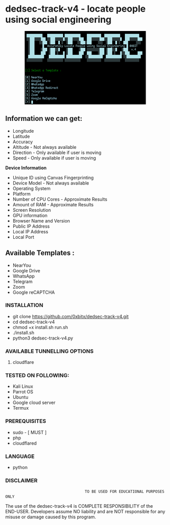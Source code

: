 # dedsec-track-v4 - locate people using social engineering
<p align="center"><img src="https://github.com/0xbitx/dedsec-track-v4/blob/main/banner.png"></p>

## Information we can get:
* Longitude
* Latitude
* Accuracy
* Altitude - Not always available
* Direction - Only available if user is moving
* Speed - Only available if user is moving

**Device Information**

* Unique ID using Canvas Fingerprinting
* Device Model - Not always available
* Operating System
* Platform
* Number of CPU Cores - Approximate Results
* Amount of RAM - Approximate Results
* Screen Resolution
* GPU information
* Browser Name and Version
* Public IP Address
* Local IP Address
* Local Port

## Available Templates : 
* NearYou
* Google Drive 
* WhatsApp
* Telegram
* Zoom 
* Google reCAPTCHA

### INSTALLATION
* git clone https://github.com/0xbitx/dedsec-track-v4.git
* cd dedsec-track-v4
* chmod +x install.sh run.sh
* ./install.sh 
* python3 dedsec-track-v4.py

### AVAILABLE TUNNELLING OPTIONS
1. cloudflare
### TESTED ON FOLLOWING:
* Kali Linux
* Parrot OS
* Ubuntu
* Google cloud server
* Termux

### PREREQUISITES
* sudo - [ MUST ]
* php
* cloudflared

### LANGUAGE 
* python

### DISCLAIMER
                                       TO BE USED FOR EDUCATIONAL PURPOSES ONLY

The use of the dedsec-track-v4 is COMPLETE RESPONSIBILITY of the END-USER. Developers assume NO liability and are NOT responsible for any misuse or damage caused by this program. 
